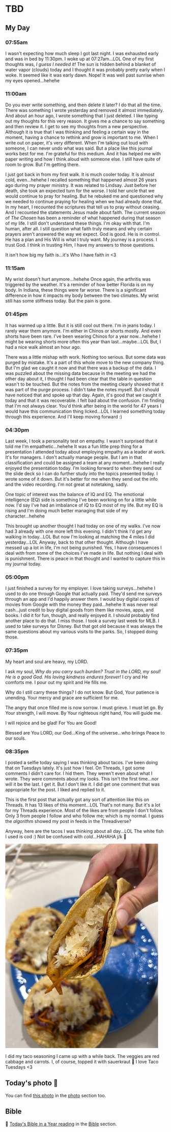 # TBD

## My Day

### 07:55am

I wasn't expecting how much sleep I got last night. I was exhausted early and was in bed by 11:30pm. I woke up at 07:27am...LOL One of my first thoughts was, *I guess I needed it!* The sun is hidden behind a blanket of water vapor (clouds) today and I thought it was probably pretty early when I woke. It seemed like it was early dawn. Nope! It was well past sunrise when my eyes opened...hehehe

### 11:00am

Do you ever write something, and then delete it later? I do that all the time. There was something I wrote yesterday and removed it almost immediately. And about an hour ago, I wrote something that I just deleted. I like typing out my thoughts for this very reason. It gives me a chance to say something and then review it. I get to see my thoughts from a new perspective. Although it is true that I was thinking and feeling a certain way in the moment, having a chance to rethink and grow is important to me. When I write out on paper, it's very different. When I'm talking out loud with someone, I can never undo what was said. But a place like this journal works best for me. I'm grateful for this medium. And it has helped me with paper writing and how I think aloud with someone else. I still have quite of room to grow. But I'm getting there.

I just got back in from my first walk. It is much cooler today. It is almost cold, even...hehehe I recalled something that happened almost 26 years ago during my prayer ministry. It was related to Lindsay. Just before her death, she took an expected turn for the worse. I told her uncle that we would continue to pray for healing. But he rebuked me and questioned why we needed to continue praying for healing when we had already done that. In my heart, I recounted the scriptures that tell us to pray without ceasing. And I recounted the statements Jesus made about faith. The current season of *The Chosen* has been a reminder of what happened during that season of my life. I still don't understand these things. I'm okay with that. I'm human, after all. I still question what faith truly means and why certain prayers aren't answered the way we expect. God is good. He is in control. He has a plan and His Will is what I truly want. My journey is a process. I trust God. I think in trusting Him, I have my answers to those questions.

It isn't how big my faith is...it's Who I have faith in <3

### 11:15am

My wrist doesn't hurt anymore...hehehe Once again, the arthritis was triggered by the weather. It's a reminder of how better Florida is on my body. In Indiana, these things were far worse. There is a significant difference in how it impacts my body between the two climates. My wrist still has some stiffness today. But the pain is gone.

### 01:45pm

It has warmed up a little. But it is still cool out there. I'm in jeans today. I rarely wear them anymore. I'm either in Chinos or shorts mostly. And even shorts have been rare. I've been wearing Chinos for a year now...hehehe I might be wearing shorts more often this year than last...maybe...LOL But, I had a nice walk almost an hour ago.

There was a little mishap with work. Nothing too serious. But some data was purged by mistake. It's a part of this whole move to the new company thing. But I'm glad we caught it now and that there was a backup of the data. I was puzzled about the missing data because in the meeting we had the other day about it, I thought I had been clear that the table in question wasn't to be touched. But the notes from the meeting clearly showed that it was part of the purge process. I didn't take the notes myself. But I should have noticed that and spoke up that day. Again, it's good that we caught it today and that it was recoverable. I felt bad about the confusion. I'm finding that I'm not always clear. You'd think after being in the world for 47 years I would have this communication thing licked...LOL I learned something today through this experience. And I'll keep moving forward :)

### 04:30pm

Last week, I took a personality test on empathy. I wasn't surprised that it told me I'm empathetic...hehehe It was a fun little prep thing for a presentation I attended today about employing empathy as a leader at work. It's for managers. I don't actually manage people. But I am in that classification and could be assigned a team at any moment...hehehe I really enjoyed the presentation today. I'm looking forward to when they send out the slide deck so I can do further study into the topics presented today. I wrote some of it down. But it's better for me when they send out the info and the video recording. I'm not great at notetaking, sadly.

One topic of interest was the balance of IQ and EQ. The emotional intelligence (EQ) side is something I've been working on for a little while now. I'd say I've had an imbalance of IQ to EQ most of my life. But my EQ is rising and I'm doing much better managing that side of my character...hehehe

This brought up another thought I had today on one of my walks. I've now had 3 already with one more left this evening. I didn't think I'd get any walking in today...LOL But now I'm looking at matching the 4 miles I did yesterday...LOL Anyway, back to that other thought. Although I have messed up a lot in life, I'm not being punished. Yes, I have consequences I deal with from some of the choices I've made in life. But nothing I deal with is punishment. There is peace in that thought and I wanted to capture this in my journal today.

### 05:00pm

I just finished a survey for my employer. I love taking surveys...hehehe I used to do one through Google that actually paid. They'd send me surveys through an app and I'd happily answer them. I would buy digital copies of movies from Google with the money they paid...hehehe It was never real cash...just credit to buy digital goods from them like movies, apps, and books. I did it for fun, though, and really enjoyed it. I should probably find another place to do that. I miss those. I took a survey last week for MLB. I used to take surveys for Disney. But that got old because it was always the same questions about my various visits to the parks. So, I stopped doing those.

### 07:35pm

My heart and soul are heavy, my LORD.

I ask my soul, *Why do you carry such burden? Trust in the LORD, my soul! He is a good God. His loving kindness endures forever!* I cry and He comforts me. I pour out my spirit and He fills me.

Why do I still carry these things? I do not know. But God, Your patience is unending. Your mercy and grace are sufficient for me.

The angry that once filled me is now sorrow. I must grieve. I must let go. By Your strength, I will move. By Your righteous right hand, You will guide me.

I will rejoice and be glad! For You are Good!

Blessed are You LORD, our God...King of the universe...who brings Peace to our souls.

### 08:35pm

I posted a selfie today saying I was thinking about tacos. I've been doing that on Tuesdays lately. It's just how I feel. On Threads, I got some comments I didn't care for. I hid them. They weren't even about what I wrote. They were comments about my looks. This isn't the first time...nor will it be the last. I get it. But I don't like it. I did get one comment that was appropriate for the post. I liked and replied to it.

This is the first post that actually got any sort of attention like this on Threads. It has 13 likes of this moment...LOL That's not many. But it's a lot for my Threads experience. Most of the likes are from people I don't follow. Only 3 from people I follow and who follow me; which is my normal. I guess the *algorithm* showed my post in feeds in the Threadiverse?

Anyway, here are the tacos I was thinking about all day...LOL The white fish I used is cod :) Not be confused with *cold*...HAHAHA j/k 🤭

![Taco](./media/IMG_7513.jpeg)

I did my taco seasoning I came up with a while back. The veggies are red cabbage and carrots. I, of course, topped it with sauerkraut 🤭 I love Taco Tuesdays <3



## Today's photo 📸

<!--@include: @/photos/photo-a-day/2025/04/08.md{3,}-->

You can find [this photo](/photos/photo-a-day/2025/04/08) in the [photo](/photos/) section too.

## Bible

📖 [Today's Bible in a Year reading](/bible/plans/bible-in-a-year/04/06) in the [Bible](/bible/) section.
